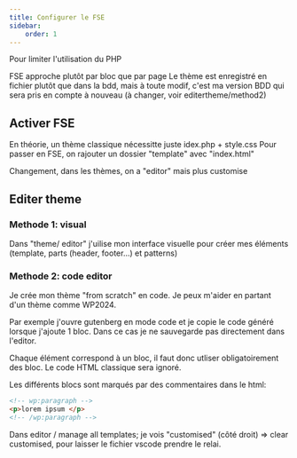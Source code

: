 ```yaml
---
title: Configurer le FSE
sidebar:
    order: 1
---
```


Pour limiter l'utilisation du PHP 

FSE approche plutôt par bloc que par page
Le thème est enregistré en fichier plutôt que dans la bdd, mais à toute modif, c'est ma version BDD qui sera pris en compte à nouveau (à changer, voir editertheme/method2)

## Activer FSE
En théorie, un thème classique nécessitte juste idex.php + style.css
Pour passer en FSE, on rajouter un dossier "template" avec "index.html"

Changement, dans les thèmes, on a "editor" mais plus customise


## Editer theme
### Methode 1: visual
Dans "theme/ editor" j'uilise mon interface visuelle pour créer mes éléments (template, parts (header, footer...) et patterns)

### Methode 2: code editor
Je crée mon thème "from scratch" en code. Je peux m'aider en partant d'un thème comme WP2024. 

Par exemple j'ouvre gutenberg en mode code et je copie le code généré lorsque j'ajoute 1 bloc. Dans ce cas je ne sauvegarde pas directement dans l'editor.

Chaque élément correspond à un bloc, il faut donc utliser obligatoirement des bloc. Le code HTML classique sera ignoré.

Les différents blocs sont marqués par des commentaires dans le html:
```html
<!-- wp:paragraph -->
<p>lorem ipsum </p>
<!-- /wp:paragraph -->
```

Dans editor / manage all templates; je vois "customised" (côté droit) => clear customised, pour laisser le fichier vscode prendre le relai.
